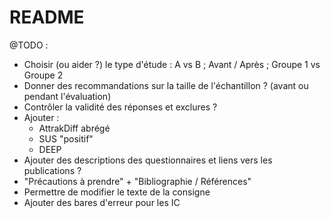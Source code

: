 # README

@TODO :
- Choisir (ou aider ?) le type d'étude : A vs B ; Avant / Après ; Groupe 1 vs Groupe 2
- Donner des recommandations sur la taille de l'échantillon ? (avant ou pendant l'évaluation)
- Contrôler la validité des réponses et exclures ?
- Ajouter :
  - AttrakDiff abrégé
  - SUS "positif"
  - DEEP
- Ajouter des descriptions des questionnaires et liens vers les publications ?
- "Précautions à prendre" + "Bibliographie / Références"
- Permettre de modifier le texte de la consigne
- Ajouter des bares d'erreur pour les IC
